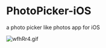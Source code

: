 # PhotoPicker-iOS
a photo picker like photos app for iOS

![wfhRr4.gif](https://s1.ax1x.com/2020/09/18/wfhRr4.gif)
